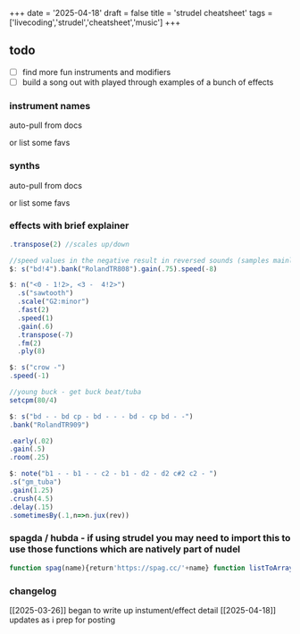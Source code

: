 +++
date = '2025-04-18'
draft = false
title = 'strudel cheatsheet'
tags = ['livecoding','strudel','cheatsheet','music']
+++


## todo
- [ ] find more fun instruments and modifiers
- [ ] build a song out with played through examples of a bunch of effects

### instrument names 
auto-pull from docs 

or list some favs

### synths
auto-pull from docs 

or list some favs

### effects with brief explainer
```js
.transpose(2) //scales up/down
```

```js
//speed values in the negative result in reversed sounds (samples mainly?)
$: s("bd!4").bank("RolandTR808").gain(.75).speed(-8)

$: n("<0 - 1!2>, <3 -  4!2>")
  .s("sawtooth")
  .scale("G2:minor")
  .fast(2)
  .speed(1)
  .gain(.6)
  .transpose(-7)
  .fm(2)
  .ply(8)

$: s("crow -")
.speed(-1)
```


```js
//young buck - get buck beat/tuba
setcpm(80/4)

$: s("bd - - bd cp - bd - - - bd - cp bd - -")
.bank("RolandTR909")

.early(.02)
.gain(.5)
.room(.25)

$: note("b1 - - b1 - - c2 - b1 - d2 - d2 c#2 c2 - ")
.s("gm_tuba")
.gain(1.25)
.crush(4.5)
.delay(.15)
.sometimesBy(.1,n=>n.jux(rev))
```

### spagda / hubda - if using strudel you may need to import this to use those functions which are natively part of nudel
```js
function spag(name){return'https://spag.cc/'+name} function listToArray(stringList){if(Array.isArray(stringList)){return stringList.map(listToArray).flat()} return stringList.replaceAll(' ',',').split(',').map((v)=>v.trim()).filter((v)=>v)} async function spagda(nameList){const names=listToArray(nameList);if(names.length===0){return} const map={};for(const name of names){map[name]=spag(name)} samples(map)} async function speechda(wordList='',locale='en-GB',gender='f',){if(wordList.includes(':')){const[localeArg,wordsArg]=wordList.split(':');if(localeArg.includes('-')){locale=localeArg}else{gender=localeArg} wordList=wordsArg} if(locale.includes('/')){const[localeArg,genderArg]=locale.split('/');locale=localeArg;gender=genderArg} const words=listToArray(wordList);if(words.length===0){return} samples('shabda/speech/'+locale+'/'+gender+':'+words.join(','))} async function hubda(orgList,repoList=''){const orgs=listToArray(orgList);const orgRepos=[];const orgChoices=[];for(const org of orgs){if(org.includes('/')){const[orgName,repoName]=org.split('/');orgRepos.push({org:orgName,repo:repoName})}else{orgChoices.push(org)}} const repoChoices=listToArray(repoList);for(const orgChoice of orgChoices){for(const repoChoice of repoChoices){orgRepos.push({org:orgChoice,repo:repoChoice})}} const addresses=orgRepos.map(({org,repo})=>'github:'+org+'/'+repo);for(const address of addresses){samples(address)}} window.speechda=speechda;window.spagda=spagda;window.spag=spag;window.hubda=hubda
```

### changelog
[[2025-03-26]] began to write up instument/effect detail
[[2025-04-18]] updates as i prep for posting